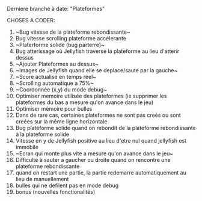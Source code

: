 Derniere branche à date: "Plateformes"

CHOSES A CODER:

1) ~Bug vitesse de la plateforme rebondissante~ 
2) Bug vitesse scrolling plateforme accélerante 
3) ~Platerforme solide (bug parterre)~ 
4) Bug atterissage où Jellyfish traverse la plateforme au lieu d'atterir dessus
5) ~Ajouter Plateformes au dessus~ 
6) ~Images de Jellyfish quand elle se deplace/saute par la gauche~ 
7) ~Score actualisé en temps réel~ 
8) ~Scrolling automatique a 75%~
9) ~Coordonnée (x,y) du mode debug~ 
10) Optimiser memoire utilisée des plateformes (ie supprimer les plateformes du bas a mesure qu'on avance dans le jeu)
11) Optimiser mémoire pour bulles
12) Dans de rare cas, certaines plateformes ne sont pas creés ou sont creées sur la même ligne horizontale
13) Bug plateforme solide quand on rebondit de la plateforme rebondissante à la plateforme solide
14) Vitesse en y de Jellyfish positive au lieu d'etre nul quand jellyfish est immobile
15) ~Ecran qui monte plus vite a mesure qu'on avance dans le jeu~
16) Difficulté à sauter a gaucher ou droite quand on rencontre une plateforme rebondissante
17) quand on restart une partie, la partie redemarre automatiquement au lieu de manuellement
18) bulles qui ne defilent pas en mode debug
19) bonus (nouvelles fonctionalités)


